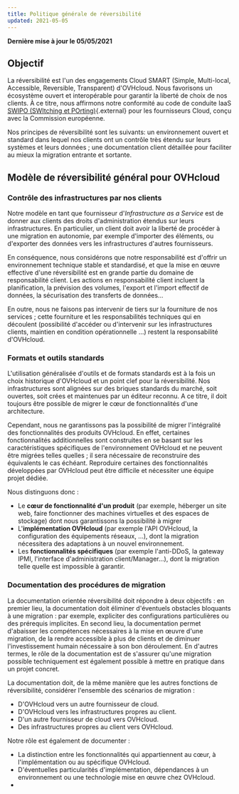 ```yaml
---
title: Politique générale de réversibilité
updated: 2021-05-05
---
```


**Dernière mise à jour le 05/05/2021**

## Objectif

La réversibilité est l'un des engagements Cloud SMART (Simple, Multi-local, Accessible, Reversible, Transparent) d'OVHcloud. Nous favorisons un écosystème ouvert et interopérable pour garantir la liberté de choix de nos clients. À ce titre, nous affirmons notre conformité au code de conduite IaaS [SWIPO (SWItching et POrting)](https://swipo.eu/download-section/copyrighted-downloads/){.external} pour les fournisseurs Cloud, conçu avec la Commission européenne.

Nos principes de réversibilité sont les suivants: un environnement ouvert et standard dans lequel nos clients ont un contrôle très étendu sur leurs systèmes et leurs données ; une documentation client détaillée pour faciliter au mieux la migration entrante et sortante.

## Modèle de réversibilité général pour OVHcloud

### Contrôle des infrastructures par nos clients

Notre modèle en tant que fournisseur d'*Infrastructure as a Service* est de donner aux clients des droits d'administration étendus sur leurs infrastructures. En particulier, un client doit avoir la liberté de procéder à une migration en autonomie, par exemple d'importer des éléments, ou d'exporter des données vers les infrastructures d'autres fournisseurs.

En conséquence, nous considérons que notre responsabilité est d'offrir un environnement technique stable et standardisé, et que la mise en œuvre effective d'une réversibilité est en grande partie du domaine de responsabilité client. Les actions en responsabilité client incluent la planification, la prévision des volumes, l'export et l'import effectif de données, la sécurisation des transferts de données...

En outre, nous ne faisons pas intervenir de tiers sur la fourniture de nos services ; cette fourniture et les responsabilités techniques qui en découlent (possibilité d'accéder ou d'intervenir sur les infrastructures clients, maintien en condition opérationnelle ...) restent la responsabilité d'OVHcloud.

### Formats et outils standards

L'utilisation généralisée d'outils et de formats standards est à la fois un choix historique d'OVHcloud et un point clef pour la réversibilité. Nos infrastructures sont alignées sur des briques standards du marché, soit ouvertes, soit crées et maintenues par un éditeur reconnu. A ce titre, il doit toujours être possible de migrer le cœur de fonctionnalités d'une architecture.

Cependant, nous ne garantissons pas la possibilité de migrer l'intégralité des fonctionnalités des produits OVHcloud. En effet, certaines fonctionnalités additionnelles sont construites en se basant sur les caractéristiques spécifiques de l'environnement OVHcloud et ne peuvent être migrées telles quelles ; il sera nécessaire de reconstruire des équivalents le cas échéant. Reproduire certaines des fonctionnalités développées par OVHcloud peut être difficile et nécessiter une équipe projet dédiée.

Nous distinguons donc :

- Le **cœur de fonctionnalité d'un produit** (par exemple, héberger un site web, faire fonctionner des machines virtuelles et des espaces de stockage) dont nous garantissons la possibilité à migrer
- L'**implémentation OVHcloud** (par exemple l'API OVHcloud, la configuration des équipements réseaux, ...), dont la migration nécessitera des adaptations à un nouvel environnement.
- Les **fonctionnalités spécifiques** (par exemple l'anti-DDoS, la gateway IPMI, l'interface d'administration client/Manager...), dont la migration telle quelle est impossible à garantir.

### Documentation des procédures de migration

La documentation orientée réversibilité doit répondre à deux objectifs : en premier lieu, la documentation doit éliminer d'éventuels obstacles bloquants à une migration : par exemple, expliciter des configurations particulières ou des prérequis implicites. En second lieu, la documentation permet d'abaisser les compétences nécessaires à la mise en œuvre d'une migration, de la rendre accessible à plus de clients et de diminuer l'investissement humain nécessaire à son bon déroulement. En d'autres termes, le rôle de la documentation est de s'assurer qu'une migration possible techniquement est également possible à mettre en pratique dans un projet concret.

La documentation doit, de la même manière que les autres fonctions de réversibilité, considérer l'ensemble des scénarios de migration :

- D'OVHcloud vers un autre fournisseur de cloud.
- D'OVHcloud vers les infrastructures propres au client.
- D'un autre fournisseur de cloud vers OVHcloud.
- Des infrastructures propres au client vers OVHcloud.

Notre rôle est également de documenter :

- La distinction entre les fonctionnalités qui appartiennent au cœur, à l'implémentation ou au spécifique OVHcloud.
- D'éventuelles particularités d'implémentation, dépendances à un environnement ou une technologie mise en œuvre chez OVHcloud.
- 